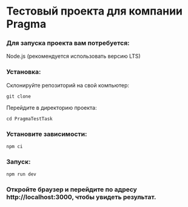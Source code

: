 # Тестовый проекта для компании Pragma



### Для запуска проекта вам потребуется:

Node.js (рекомендуется использовать версию LTS)

### Установка:

Склонируйте репозиторий на свой компьютер:

```
git clone 
```
Перейдите в директорию проекта:

```
cd PragmaTestTask
```
### Установите зависимости:
```
npm ci
```


### Запуск:
```
npm run dev
```
### Откройте браузер и перейдите по адресу http://localhost:3000, чтобы увидеть результат.

